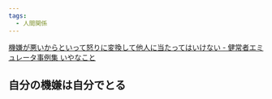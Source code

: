 ```yaml
---
tags:
  - 人間関係
---
```

[機嫌が悪いからといって怒りに変換して他人に当たってはいけない - 健常者エミュレータ事例集 いやなこと](https://healthy-person-emulator.org/archives/33802)

## 自分の機嫌は自分でとる
